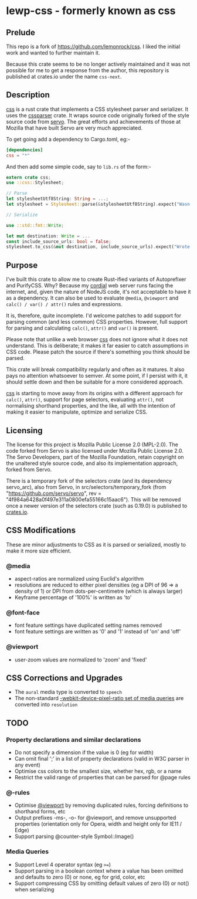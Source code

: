 # lewp-css - formerly known as css

## Prelude

This repo is a fork of https://github.com/lemonrock/css. I liked the initial work and wanted to further maintain it.

Because this crate seems to be no longer actively maintained and it was not possible for me to get a response from the author, this repository is published at crates.io under the name `css-next`.

## Description

[css] is a rust crate that implements a CSS stylesheet parser and serializer. It uses the [cssparser](https://docs.rs/crate/cssparser/) crate. It wraps source code originally forked of the style source code from [servo](https://github.com/servo/servo). The great efforts and achievements of those at Mozilla that have built Servo are very much appreciated. 

To get going add a dependency to Cargo.toml, eg:-

```toml
[dependencies]
css = "*"
```

And then add some simple code, say to `lib.rs` of the form:-

```rust
extern crate css;
use ::css::Stylesheet;

// Parse
let stylesheetUtf8String: String = ...;
let stylesheet = Stylesheet::parse(&stylesheetUtf8String).expect("Wasn't a valid stylesheet");

// Serialize

use ::std::fmt::Write;

let mut destination: Write = ...
const include_source_urls: bool = false;
stylesheet.to_css(&mut destination, include_source_urls).expect("Wrote out a stylesheet");
```


## Purpose

I've built this crate to allow me to create Rust-ified variants of Autoprefixer and PurifyCSS. Why? Because my [cordial](https://github.com/lemonrock/cordial) web server runs facing the internet, and, given the nature of NodeJS code, it's not acceptable to have it as a dependency. It can also be used to evaluate `@media`, `@viewport` and `calc() / var() / attr()` rules and expressions.

It is, therefore, quite incomplete. I'd welcome patches to add support for parsing common (and less common) CSS properties. However, full support for parsing and calculating `calc()`, `attr()` and `var()` is present.

Please note that unlike a web browser [css] does not ignore what it does not understand. This is deliberate; it makes it far easier to catch assumptions in CSS code. Please patch the source if there's something you think should be parsed.

This crate will break compatibility regularly and often as it matures. It also pays no attention whatsoever to semver. At some point, if I persist with it, it should settle down and then be suitable for a more considered approach.

[css] is starting to move away from its origins with a different approach for `calc()`, `attr()`, support for page selectors, evaluating `attr()`, not normalising shorthand properties, and the like, all with the intention of making it easier to manipulate, optimize and serialize CSS.


## Licensing

The license for this project is Mozilla Public License 2.0 (MPL-2.0). The code forked from Servo is also licensed under Mozilla Public License 2.0. The Servo Developers, part of the Mozilla Foundation, retain copyright on the unaltered style source code, and also its implementation approach, forked from Servo.

There is a temporary fork of the selectors crate (and its dependency servo_arc), also from Servo, in src/selectors/temporary_fork (from "https://github.com/servo/servo", rev = "4f984a6428a0f497e311a0800efa55166c15aac6"). This will be removed once a newer version of the selectors crate (such as 0.19.0) is published to [crates.io](https://crates.io/).


## CSS Modifications

These are minor adjustments to CSS as it is parsed or serialized, mostly to make it more size efficient.


### @media

* aspect-ratios are normalized using Euclid's algorithm
* resolutions are reduced to either pixel densities (eg a DPI of 96 => a density of 1) or DPI from dots-per-centimetre (which is always larger)
* Keyframe percentage of '100%' is written as 'to'


### @font-face

* font feature settings have duplicated setting names removed
* font feature settings are written as '0' and '1' instead of 'on' and 'off'


### @viewport

* user-zoom values are normalized to 'zoom' and 'fixed'


## CSS Corrections and Upgrades

* The `aural` media type is converted to `speech`
* The non-standard [-webkit-device-pixel-ratio set of media queries](https://developer.mozilla.org/en-US/docs/Web/CSS/@media/-webkit-device-pixel-ratio) are converted into `resolution` 



## TODO


### Property declarations and similar declarations

* Do not specify a dimension if the value is 0 (eg for width)
* Can omit final ';' in a list of property declarations (valid in W3C parser in any event)
* Optimise css colors to the smallest size, whether hex, rgb, or a name
* Restrict the valid range of properties that can be parsed for @page rules


### @-rules

* Optimise [@viewport](https://developer.mozilla.org/en-US/docs/Web/CSS/@viewport) by removing duplicated rules, forcing definitions to shorthand forms, etc
* Output prefixes -ms-, -o- for @viewport, and remove unsupported properties (orientation only for Opera, width and height only for IE11 / Edge)
* Support parsing @counter-style Symbol::Image()


### Media Queries

* Support Level 4 operator syntax (eg `>=`)
* Support parsing in a boolean context where a value has been omitted and defaults to zero (0) or none, eg for grid, color, etc
* Support compressing CSS by omitting default values of zero (0) or not() when serializing

[css]: https://github.com/lemonrock/css "css GitHub page"

